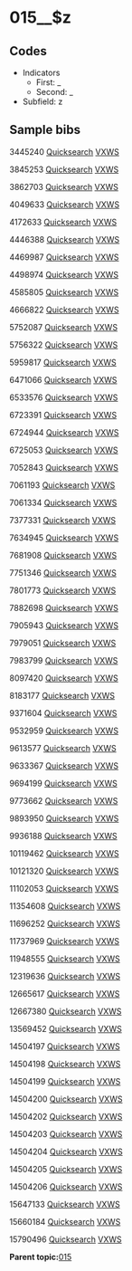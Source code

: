 # 015\_\_$z

## Codes

-   Indicators
    -   First: \_
    -   Second: \_
-   Subfield: z

## Sample bibs

3445240 [Quicksearch](https://search.library.yale.edu/catalog/3445240) [VXWS](http://prodorbis.library.yale.edu:7014/vxws/GetHoldingsService?bibId=3445240)

3845253 [Quicksearch](https://search.library.yale.edu/catalog/3845253) [VXWS](http://prodorbis.library.yale.edu:7014/vxws/GetHoldingsService?bibId=3845253)

3862703 [Quicksearch](https://search.library.yale.edu/catalog/3862703) [VXWS](http://prodorbis.library.yale.edu:7014/vxws/GetHoldingsService?bibId=3862703)

4049633 [Quicksearch](https://search.library.yale.edu/catalog/4049633) [VXWS](http://prodorbis.library.yale.edu:7014/vxws/GetHoldingsService?bibId=4049633)

4172633 [Quicksearch](https://search.library.yale.edu/catalog/4172633) [VXWS](http://prodorbis.library.yale.edu:7014/vxws/GetHoldingsService?bibId=4172633)

4446388 [Quicksearch](https://search.library.yale.edu/catalog/4446388) [VXWS](http://prodorbis.library.yale.edu:7014/vxws/GetHoldingsService?bibId=4446388)

4469987 [Quicksearch](https://search.library.yale.edu/catalog/4469987) [VXWS](http://prodorbis.library.yale.edu:7014/vxws/GetHoldingsService?bibId=4469987)

4498974 [Quicksearch](https://search.library.yale.edu/catalog/4498974) [VXWS](http://prodorbis.library.yale.edu:7014/vxws/GetHoldingsService?bibId=4498974)

4585805 [Quicksearch](https://search.library.yale.edu/catalog/4585805) [VXWS](http://prodorbis.library.yale.edu:7014/vxws/GetHoldingsService?bibId=4585805)

4666822 [Quicksearch](https://search.library.yale.edu/catalog/4666822) [VXWS](http://prodorbis.library.yale.edu:7014/vxws/GetHoldingsService?bibId=4666822)

5752087 [Quicksearch](https://search.library.yale.edu/catalog/5752087) [VXWS](http://prodorbis.library.yale.edu:7014/vxws/GetHoldingsService?bibId=5752087)

5756322 [Quicksearch](https://search.library.yale.edu/catalog/5756322) [VXWS](http://prodorbis.library.yale.edu:7014/vxws/GetHoldingsService?bibId=5756322)

5959817 [Quicksearch](https://search.library.yale.edu/catalog/5959817) [VXWS](http://prodorbis.library.yale.edu:7014/vxws/GetHoldingsService?bibId=5959817)

6471066 [Quicksearch](https://search.library.yale.edu/catalog/6471066) [VXWS](http://prodorbis.library.yale.edu:7014/vxws/GetHoldingsService?bibId=6471066)

6533576 [Quicksearch](https://search.library.yale.edu/catalog/6533576) [VXWS](http://prodorbis.library.yale.edu:7014/vxws/GetHoldingsService?bibId=6533576)

6723391 [Quicksearch](https://search.library.yale.edu/catalog/6723391) [VXWS](http://prodorbis.library.yale.edu:7014/vxws/GetHoldingsService?bibId=6723391)

6724944 [Quicksearch](https://search.library.yale.edu/catalog/6724944) [VXWS](http://prodorbis.library.yale.edu:7014/vxws/GetHoldingsService?bibId=6724944)

6725053 [Quicksearch](https://search.library.yale.edu/catalog/6725053) [VXWS](http://prodorbis.library.yale.edu:7014/vxws/GetHoldingsService?bibId=6725053)

7052843 [Quicksearch](https://search.library.yale.edu/catalog/7052843) [VXWS](http://prodorbis.library.yale.edu:7014/vxws/GetHoldingsService?bibId=7052843)

7061193 [Quicksearch](https://search.library.yale.edu/catalog/7061193) [VXWS](http://prodorbis.library.yale.edu:7014/vxws/GetHoldingsService?bibId=7061193)

7061334 [Quicksearch](https://search.library.yale.edu/catalog/7061334) [VXWS](http://prodorbis.library.yale.edu:7014/vxws/GetHoldingsService?bibId=7061334)

7377331 [Quicksearch](https://search.library.yale.edu/catalog/7377331) [VXWS](http://prodorbis.library.yale.edu:7014/vxws/GetHoldingsService?bibId=7377331)

7634945 [Quicksearch](https://search.library.yale.edu/catalog/7634945) [VXWS](http://prodorbis.library.yale.edu:7014/vxws/GetHoldingsService?bibId=7634945)

7681908 [Quicksearch](https://search.library.yale.edu/catalog/7681908) [VXWS](http://prodorbis.library.yale.edu:7014/vxws/GetHoldingsService?bibId=7681908)

7751346 [Quicksearch](https://search.library.yale.edu/catalog/7751346) [VXWS](http://prodorbis.library.yale.edu:7014/vxws/GetHoldingsService?bibId=7751346)

7801773 [Quicksearch](https://search.library.yale.edu/catalog/7801773) [VXWS](http://prodorbis.library.yale.edu:7014/vxws/GetHoldingsService?bibId=7801773)

7882698 [Quicksearch](https://search.library.yale.edu/catalog/7882698) [VXWS](http://prodorbis.library.yale.edu:7014/vxws/GetHoldingsService?bibId=7882698)

7905943 [Quicksearch](https://search.library.yale.edu/catalog/7905943) [VXWS](http://prodorbis.library.yale.edu:7014/vxws/GetHoldingsService?bibId=7905943)

7979051 [Quicksearch](https://search.library.yale.edu/catalog/7979051) [VXWS](http://prodorbis.library.yale.edu:7014/vxws/GetHoldingsService?bibId=7979051)

7983799 [Quicksearch](https://search.library.yale.edu/catalog/7983799) [VXWS](http://prodorbis.library.yale.edu:7014/vxws/GetHoldingsService?bibId=7983799)

8097420 [Quicksearch](https://search.library.yale.edu/catalog/8097420) [VXWS](http://prodorbis.library.yale.edu:7014/vxws/GetHoldingsService?bibId=8097420)

8183177 [Quicksearch](https://search.library.yale.edu/catalog/8183177) [VXWS](http://prodorbis.library.yale.edu:7014/vxws/GetHoldingsService?bibId=8183177)

9371604 [Quicksearch](https://search.library.yale.edu/catalog/9371604) [VXWS](http://prodorbis.library.yale.edu:7014/vxws/GetHoldingsService?bibId=9371604)

9532959 [Quicksearch](https://search.library.yale.edu/catalog/9532959) [VXWS](http://prodorbis.library.yale.edu:7014/vxws/GetHoldingsService?bibId=9532959)

9613577 [Quicksearch](https://search.library.yale.edu/catalog/9613577) [VXWS](http://prodorbis.library.yale.edu:7014/vxws/GetHoldingsService?bibId=9613577)

9633367 [Quicksearch](https://search.library.yale.edu/catalog/9633367) [VXWS](http://prodorbis.library.yale.edu:7014/vxws/GetHoldingsService?bibId=9633367)

9694199 [Quicksearch](https://search.library.yale.edu/catalog/9694199) [VXWS](http://prodorbis.library.yale.edu:7014/vxws/GetHoldingsService?bibId=9694199)

9773662 [Quicksearch](https://search.library.yale.edu/catalog/9773662) [VXWS](http://prodorbis.library.yale.edu:7014/vxws/GetHoldingsService?bibId=9773662)

9893950 [Quicksearch](https://search.library.yale.edu/catalog/9893950) [VXWS](http://prodorbis.library.yale.edu:7014/vxws/GetHoldingsService?bibId=9893950)

9936188 [Quicksearch](https://search.library.yale.edu/catalog/9936188) [VXWS](http://prodorbis.library.yale.edu:7014/vxws/GetHoldingsService?bibId=9936188)

10119462 [Quicksearch](https://search.library.yale.edu/catalog/10119462) [VXWS](http://prodorbis.library.yale.edu:7014/vxws/GetHoldingsService?bibId=10119462)

10121320 [Quicksearch](https://search.library.yale.edu/catalog/10121320) [VXWS](http://prodorbis.library.yale.edu:7014/vxws/GetHoldingsService?bibId=10121320)

11102053 [Quicksearch](https://search.library.yale.edu/catalog/11102053) [VXWS](http://prodorbis.library.yale.edu:7014/vxws/GetHoldingsService?bibId=11102053)

11354608 [Quicksearch](https://search.library.yale.edu/catalog/11354608) [VXWS](http://prodorbis.library.yale.edu:7014/vxws/GetHoldingsService?bibId=11354608)

11696252 [Quicksearch](https://search.library.yale.edu/catalog/11696252) [VXWS](http://prodorbis.library.yale.edu:7014/vxws/GetHoldingsService?bibId=11696252)

11737969 [Quicksearch](https://search.library.yale.edu/catalog/11737969) [VXWS](http://prodorbis.library.yale.edu:7014/vxws/GetHoldingsService?bibId=11737969)

11948555 [Quicksearch](https://search.library.yale.edu/catalog/11948555) [VXWS](http://prodorbis.library.yale.edu:7014/vxws/GetHoldingsService?bibId=11948555)

12319636 [Quicksearch](https://search.library.yale.edu/catalog/12319636) [VXWS](http://prodorbis.library.yale.edu:7014/vxws/GetHoldingsService?bibId=12319636)

12665617 [Quicksearch](https://search.library.yale.edu/catalog/12665617) [VXWS](http://prodorbis.library.yale.edu:7014/vxws/GetHoldingsService?bibId=12665617)

12667380 [Quicksearch](https://search.library.yale.edu/catalog/12667380) [VXWS](http://prodorbis.library.yale.edu:7014/vxws/GetHoldingsService?bibId=12667380)

13569452 [Quicksearch](https://search.library.yale.edu/catalog/13569452) [VXWS](http://prodorbis.library.yale.edu:7014/vxws/GetHoldingsService?bibId=13569452)

14504197 [Quicksearch](https://search.library.yale.edu/catalog/14504197) [VXWS](http://prodorbis.library.yale.edu:7014/vxws/GetHoldingsService?bibId=14504197)

14504198 [Quicksearch](https://search.library.yale.edu/catalog/14504198) [VXWS](http://prodorbis.library.yale.edu:7014/vxws/GetHoldingsService?bibId=14504198)

14504199 [Quicksearch](https://search.library.yale.edu/catalog/14504199) [VXWS](http://prodorbis.library.yale.edu:7014/vxws/GetHoldingsService?bibId=14504199)

14504200 [Quicksearch](https://search.library.yale.edu/catalog/14504200) [VXWS](http://prodorbis.library.yale.edu:7014/vxws/GetHoldingsService?bibId=14504200)

14504202 [Quicksearch](https://search.library.yale.edu/catalog/14504202) [VXWS](http://prodorbis.library.yale.edu:7014/vxws/GetHoldingsService?bibId=14504202)

14504203 [Quicksearch](https://search.library.yale.edu/catalog/14504203) [VXWS](http://prodorbis.library.yale.edu:7014/vxws/GetHoldingsService?bibId=14504203)

14504204 [Quicksearch](https://search.library.yale.edu/catalog/14504204) [VXWS](http://prodorbis.library.yale.edu:7014/vxws/GetHoldingsService?bibId=14504204)

14504205 [Quicksearch](https://search.library.yale.edu/catalog/14504205) [VXWS](http://prodorbis.library.yale.edu:7014/vxws/GetHoldingsService?bibId=14504205)

14504206 [Quicksearch](https://search.library.yale.edu/catalog/14504206) [VXWS](http://prodorbis.library.yale.edu:7014/vxws/GetHoldingsService?bibId=14504206)

15647133 [Quicksearch](https://search.library.yale.edu/catalog/15647133) [VXWS](http://prodorbis.library.yale.edu:7014/vxws/GetHoldingsService?bibId=15647133)

15660184 [Quicksearch](https://search.library.yale.edu/catalog/15660184) [VXWS](http://prodorbis.library.yale.edu:7014/vxws/GetHoldingsService?bibId=15660184)

15790496 [Quicksearch](https://search.library.yale.edu/catalog/15790496) [VXWS](http://prodorbis.library.yale.edu:7014/vxws/GetHoldingsService?bibId=15790496)

**Parent topic:**[015](../../tags/015/015.md)

